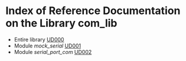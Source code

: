 # Index of Reference Documentation on the Library com_lib

* Entire library [UD000](./UD000_com_lib_reference.md)
* Module *mock_serial* [UD001](./UD001_mock_serial_reference.md)
* Module *serial_port_com* [UD002](./UD002_serial_port_com_reference.md)
